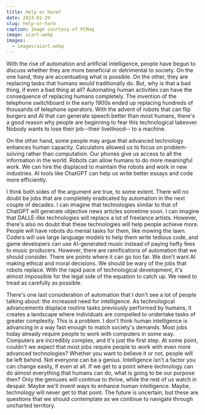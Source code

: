 ```yaml
---
title: Help or Harm?
date: 2023-01-29
slug: help-or-harm
caption: Image courtesy of PCMag
image: aiart.webp
images:
  - images/aiart.webp
---
```


With the rise of automation and artificial intelligence, people have begun to discuss whether they are more beneficial or detrimental to society. On the one hand, they are accentuating what is possible. On the other, they are replacing tasks that humans would traditionally do. But, why is that a bad thing, if even a bad thing at all? Automating human activities can have the consequence of replacing humans completely. The invention of the telephone switchboard in the early 1900s ended up replacing hundreds of thousands of telephone operators. With the advent of robots that can flip burgers and AI that can generate speech better than most humans, there's a good reason why people are beginning to fear this technological takeover. Nobody wants to lose their job--their livelihood-- to a machine. 

On the other hand, some people may argue that advanced technology enhances human capacity. Calculators allowed us to focus on problem-solving rather than computation. Our phones give us access to all the information in the world. Robots can allow humans to do more meaningful work. We can hire the displaced to maintain the robots and work in new industries. AI tools like ChatGPT can help us write better essays and code more efficiently. 

I think both sides of the argument are true, to some extent. There will no doubt be jobs that are completely eradicated by automation in the next couple of decades. I can imagine that technologies similar to that of ChatGPT will generate objective news articles sometime soon. I can imagine that DALLE-like technologies will replace a lot of freelance artists. However, there's also no doubt that these technologies will help people achieve more. People will have robots do menial tasks for them, like mowing the lawn. Coders will use large language models to help them write tedious code, and game developers can use AI-generated music instead of paying hefty fees to music producers. However, there are ramifications of automation that we should consider. There are points where it can go too far. We don't want AI making ethical and moral decisions. We should be wary of the jobs that robots replace. With the rapid pace of technological development, it's almost impossible for the legal side of the equation to catch up. We need to tread as carefully as possible.

There's one last consideration of automation that I don't see a lot of people talking about: the increased need for intelligence. As technological advancements displace routine tasks previously performed by humans, it creates a landscape where individuals are compelled to undertake tasks of greater complexity. This is a problem. I don't think human intelligence is advancing in a way fast enough to match society's demands. Most jobs today already require people to work with computers in some way. Computers are incredibly complex, and it's just the first step. At some point, couldn't we expect that most jobs require people to work with even more advanced technologies? Whether you want to believe it or not, people will be left behind. Not everyone can be a genius. Intelligence isn't a factor you can change easily, if even at all. If we get to a point where technology can do almost everything that humans can do, what is going to be our purpose then? Only the geniuses will continue to thrive, while the rest of us watch in despair. Maybe we'll invent ways to enhance human intelligence. Maybe, technology will never get to that point. The future is uncertain, but these are questions that we should contemplate as we continue to navigate through uncharted territory. 